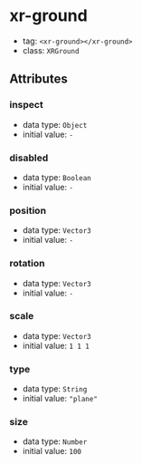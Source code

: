 
# xr-ground

- tag: `<xr-ground></xr-ground>`
- class: `XRGround`

## Attributes


### inspect

- data type: `Object`
- initial value: `-`

  

### disabled

- data type: `Boolean`
- initial value: `-`

  

### position

- data type: `Vector3`
- initial value: `-`

  

### rotation

- data type: `Vector3`
- initial value: `-`

  

### scale

- data type: `Vector3`
- initial value: `1 1 1`

  

### type

- data type: `String`
- initial value: `"plane"`

  

### size

- data type: `Number`
- initial value: `100`

  
